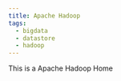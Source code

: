 ```yaml
---
title: Apache Hadoop
tags:
  - bigdata
  - datastore
  - hadoop
---
```

This is a Apache Hadoop Home